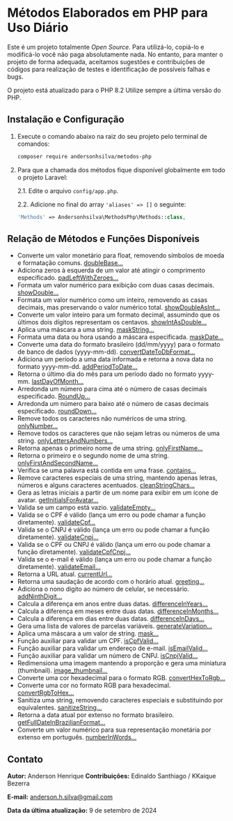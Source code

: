 # Métodos Elaborados em PHP para Uso Diário

Este é um projeto totalmente *Open Source*. Para utilizá-lo, copiá-lo e modificá-lo você não paga absolutamente nada. No entanto, para manter o projeto de forma adequada, aceitamos sugestões e contribuições de códigos para realização de testes e identificação de possíveis falhas e bugs.

O projeto está atualizado para o PHP 8.2 Utilize sempre a última versão do PHP.

## Instalação e Configuração

1. Execute o comando abaixo na raiz do seu projeto pelo terminal de comandos:

    ```bash
    composer require andersonhsilva/metodos-php
    ```

2. Para que a chamada dos métodos fique disponível globalmente em todo o projeto Laravel:

    2.1. Edite o arquivo `config/app.php`.

    2.2. Adicione no final do array `'aliases' => []` o seguinte:

    ```php
    'Methods' => Andersonhsilva\MethodsPhp\Methods::class,
    ```

## Relação de Métodos e Funções Disponíveis

- Converte um valor monetário para float, removendo símbolos de moeda e formatação comuns. [doubleBase...](./src/Methods.php#L28)
- Adiciona zeros à esquerda de um valor até atingir o comprimento especificado. [padLeftWithZeroes...](./src/Methods.php#L60)
- Formata um valor numérico para exibição com duas casas decimais. [showDouble...](./src/Methods.php#L92)
- Formata um valor numérico como um inteiro, removendo as casas decimais, mas preservando o valor numérico total. [showDoubleAsInt...](./src/Methods.php#L121)
- Converte um valor inteiro para um formato decimal, assumindo que os últimos dois dígitos representam os centavos. [showIntAsDouble...](./src/Methods.php#L146)
- Aplica uma máscara a uma string. [maskString...](./src/Methods.php#L170)
- Formata uma data ou hora usando a máscara especificada. [maskDate...](./src/Methods.php#L211)
- Converte uma data do formato brasileiro (dd/mm/yyyy) para o formato de banco de dados (yyyy-mm-dd). [convertDateToDbFormat...](./src/Methods.php#L232)
- Adiciona um período a uma data informada e retorna a nova data no formato yyyy-mm-dd. [addPeriodToDate...](./src/Methods.php#L255)
- Retorna o último dia do mês para um período dado no formato yyyy-mm. [lastDayOfMonth...](./src/Methods.php#L280)
- Arredonda um número para cima até o número de casas decimais especificado. [RoundUp...](./src/Methods.php#L307)
- Arredonda um número para baixo até o número de casas decimais especificado. [roundDown...](./src/Methods.php#L334)
- Remove todos os caracteres não numéricos de uma string. [onlyNumber...](./src/Methods.php#L366)
- Remove todos os caracteres que não sejam letras ou números de uma string. [onlyLettersAndNumbers...](./src/Methods.php#L394)
- Retorna apenas o primeiro nome de uma string. [onlyFirstName...](./src/Methods.php#L422)
- Retorna o primeiro e o segundo nome de uma string. [onlyFirstAndSecondName...](./src/Methods.php#L449)
- Verifica se uma palavra está contida em uma frase. [contains...](./src/Methods.php#L492)
- Remove caracteres especiais de uma string, mantendo apenas letras, números e alguns caracteres acentuados. [cleanStringChars...](./src/Methods.php#L519)
- Gera as letras iniciais a partir de um nome para exibir em um ícone de avatar. [getInitialsForAvatar...](./src/Methods.php#L546)
- Valida se um campo está vazio. [validateEmpty...](./src/Methods.php#L624)
- Valida se o CPF é válido (lança um erro ou pode chamar a função diretamente). [validateCpf...](./src/Methods.php#L650)
- Valida se o CNPJ é válido (lança um erro ou pode chamar a função diretamente). [validateCnpj...](./src/Methods.php#L677)
- Valida se o CPF ou CNPJ é válido (lança um erro ou pode chamar a função diretamente). [validateCpfCnpj...](./src/Methods.php#L705)
- Valida se o e-mail é válido (lança um erro ou pode chamar a função diretamente). [validateEmail...](./src/Methods.php#L744)
- Retorna a URL atual. [currentUrl...](./src/Methods.php#L769)
- Retorna uma saudação de acordo com o horário atual. [greeting...](./src/Methods.php#L791)
- Adiciona o nono dígito ao número de celular, se necessário. [addNinthDigit...](./src/Methods.php#L821)
- Calcula a diferença em anos entre duas datas. [differenceInYears...](./src/Methods.php#L871)
- Calcula a diferença em meses entre duas datas. [differenceInMonths...](./src/Methods.php#L911)
- Calcula a diferença em dias entre duas datas. [differenceInDays...](./src/Methods.php#L955)
- Gera uma lista de valores de parcelas variáveis. [generateVariation...](./src/Methods.php#L994)
- Aplica uma máscara a um valor de string. [mask...](./src/Methods.php#L1052)
- Função auxiliar para validar um CPF. [isCpfValid...](./src/Methods.php#L1091)
- Função auxiliar para validar um endereço de e-mail. [isEmailValid...](./src/Methods.php#1168)
- Função auxiliar para validar um número de CNPJ. [isCnpjValid...](./src/Methods.php#1205)
- Redimensiona uma imagem mantendo a proporção e gera uma miniatura (thumbnail). [image_thumbnail...](./src/Methods.php#1275)
- Converte uma cor hexadecimal para o formato RGB. [convertHexToRgb...](./src/Methods.php#1327)
- Converte uma cor no formato RGB para hexadecimal. [convertRgbToHex...](./src/Methods.php#1376)
- Sanitiza uma string, removendo caracteres especiais e substituindo por equivalentes. [sanitizeString...](./src/Methods.php#1400)
- Retorna a data atual por extenso no formato brasileiro. [getFullDateInBrazilianFormat...](./src/Methods.php#1426)
- Converte um valor numérico para sua representação monetária por extenso em português. [numberInWords...](./src/Methods.php#L1463)

## Contato

**Autor:** Anderson Henrique
**Contribuições:** Edinaldo Santhiago / KKaique Bezerra

**E-mail:** [anderson.h.silva@gmail.com](mailto:anderson.h.silva@gmail.com)

**Data da última atualização:** 9 de setembro de 2024
